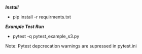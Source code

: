 ***Install***

- pip install -r requirments.txt

***Example Test Run***

- pytest -q pytest_example_s3.py 

Note: Pytest depcrecation warnings are supressed in pytest.ini